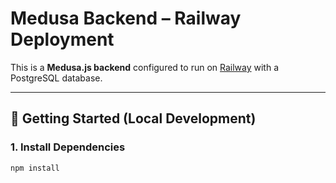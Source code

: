 # Medusa Backend – Railway Deployment

This is a **Medusa.js backend** configured to run on [Railway](https://railway.app) with a PostgreSQL database.

---

## 🚀 Getting Started (Local Development)

### 1. Install Dependencies
```bash
npm install
